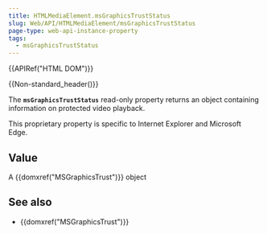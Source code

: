 ```yaml
---
title: HTMLMediaElement.msGraphicsTrustStatus
slug: Web/API/HTMLMediaElement/msGraphicsTrustStatus
page-type: web-api-instance-property
tags:
  - msGraphicsTrustStatus
---
```


{{APIRef("HTML DOM")}}

{{Non-standard_header()}}

The **`msGraphicsTrustStatus`** read-only property
returns an object containing information on protected video playback.

This proprietary property is specific to Internet Explorer and Microsoft Edge.

## Value

A {{domxref("MSGraphicsTrust")}} object

## See also

- {{domxref("MSGraphicsTrust")}}
